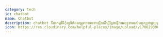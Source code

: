 ```yaml
---
category: tech
id: chatbot
name: Chatbot
description: chatbot គឺជាកម្មវិធីកុំព្យូទ័រដែលត្រូវបានរចនាឡើងដើម្បីក្លែងធ្វើការសន្ទនារបស់មនុស្សជាមួយអ្នកប្រើប្រាស់។
icon: https://res.cloudinary.com/helpful-places/image/upload/v1706293966/chatbot_qow6ab.svg
---
```

